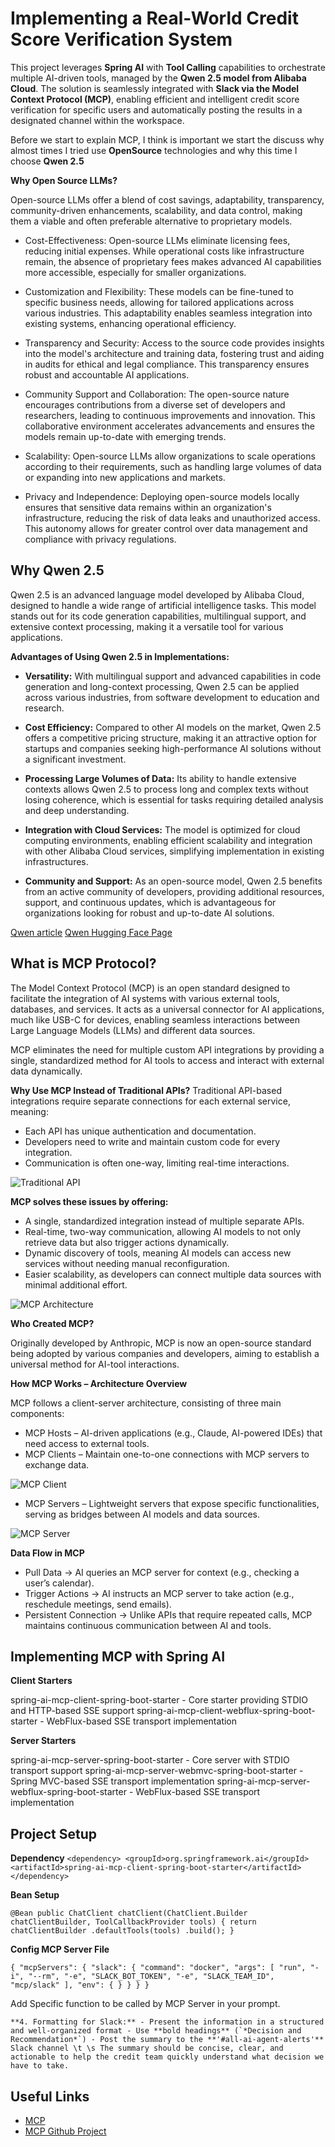 # **Implementing a Real-World Credit Score Verification System**  

This project leverages **Spring AI** with **Tool Calling** capabilities to orchestrate multiple AI-driven tools, managed by the **Qwen 2.5 model from Alibaba Cloud**. The solution is seamlessly integrated with **Slack via the Model Context Protocol (MCP)**, enabling efficient and intelligent credit score verification for specific users and automatically posting the results in a designated channel within the workspace.

Before we start to explain MCP, I think is important we start the discuss why almost times I tried use **OpenSource** technologies and why this time I choose **Qwen 2.5**

**Why Open Source LLMs?**

Open-source LLMs offer a blend of cost savings, adaptability, transparency, community-driven enhancements, scalability, and data control, making them a viable and often preferable alternative to proprietary models.​

- Cost-Effectiveness: Open-source LLMs eliminate licensing fees, reducing initial expenses. While operational costs like infrastructure remain, the absence of proprietary fees makes advanced AI capabilities more accessible, especially for smaller organizations. ​

- Customization and Flexibility: These models can be fine-tuned to specific business needs, allowing for tailored applications across various industries. This adaptability enables seamless integration into existing systems, enhancing operational efficiency. ​

- Transparency and Security: Access to the source code provides insights into the model's architecture and training data, fostering trust and aiding in audits for ethical and legal compliance. This transparency ensures robust and accountable AI applications. ​

- Community Support and Collaboration: The open-source nature encourages contributions from a diverse set of developers and researchers, leading to continuous improvements and innovation. This collaborative environment accelerates advancements and ensures the models remain up-to-date with emerging trends. ​

- Scalability: Open-source LLMs allow organizations to scale operations according to their requirements, such as handling large volumes of data or expanding into new applications and markets. ​

- Privacy and Independence: Deploying open-source models locally ensures that sensitive data remains within an organization's infrastructure, reducing the risk of data leaks and unauthorized access. This autonomy allows for greater control over data management and compliance with privacy regulations. ​

## Why Qwen 2.5

Qwen 2.5 is an advanced language model developed by Alibaba Cloud, designed to handle a wide range of artificial intelligence tasks. This model stands out for its code generation capabilities, multilingual support, and extensive context processing, making it a versatile tool for various applications.

**Advantages of Using Qwen 2.5 in Implementations:**

- **Versatility:** With multilingual support and advanced capabilities in code generation and long-context processing, Qwen 2.5 can be applied across various industries, from software development to education and research.  

- **Cost Efficiency:** Compared to other AI models on the market, Qwen 2.5 offers a competitive pricing structure, making it an attractive option for startups and companies seeking high-performance AI solutions without a significant investment.  

- **Processing Large Volumes of Data:** Its ability to handle extensive contexts allows Qwen 2.5 to process long and complex texts without losing coherence, which is essential for tasks requiring detailed analysis and deep understanding.  

- **Integration with Cloud Services:** The model is optimized for cloud computing environments, enabling efficient scalability and integration with other Alibaba Cloud services, simplifying implementation in existing infrastructures.  

- **Community and Support:** As an open-source model, Qwen 2.5 benefits from an active community of developers, providing additional resources, support, and continuous updates, which is advantageous for organizations looking for robust and up-to-date AI solutions.

[Qwen article](https://arxiv.org/abs/2412.15115)
[Qwen Hugging Face Page](https://huggingface.co/Qwen/Qwen2.5-0.5B-Instruct)

## What is MCP Protocol?

The Model Context Protocol (MCP) is an open standard designed to facilitate the integration of AI systems with various external tools, databases, and services. It acts as a universal connector for AI applications, much like USB-C for devices, enabling seamless interactions between Large Language Models (LLMs) and different data sources.

MCP eliminates the need for multiple custom API integrations by providing a single, standardized method for AI tools to access and interact with external data dynamically.

**Why Use MCP Instead of Traditional APIs?**
Traditional API-based integrations require separate connections for each external service, meaning:

- Each API has unique authentication and documentation.
- Developers need to write and maintain custom code for every integration.
- Communication is often one-way, limiting real-time interactions.

![Traditional API](https://dev-to-uploads.s3.amazonaws.com/uploads/articles/rb0p9hfth5101grr50t5.png)

**MCP solves these issues by offering:**

- A single, standardized integration instead of multiple separate APIs.
- Real-time, two-way communication, allowing AI models to not only retrieve data but also trigger actions dynamically.
- Dynamic discovery of tools, meaning AI models can access new services without needing manual reconfiguration.
- Easier scalability, as developers can connect multiple data sources with minimal additional effort.

![MCP Architecture](https://dev-to-uploads.s3.amazonaws.com/uploads/articles/is81qloqv9s6xo46eekg.png)

**Who Created MCP?**

Originally developed by Anthropic, MCP is now an open-source standard being adopted by various companies and developers, aiming to establish a universal method for AI-tool interactions.

**How MCP Works – Architecture Overview**

MCP follows a client-server architecture, consisting of three main components:

- MCP Hosts – AI-driven applications (e.g., Claude, AI-powered IDEs) that need access to external tools.
- MCP Clients – Maintain one-to-one connections with MCP servers to exchange data.

![MCP Client](https://dev-to-uploads.s3.amazonaws.com/uploads/articles/jbe95zai2m6sg2gpul94.jpg)
  
- MCP Servers – Lightweight servers that expose specific functionalities, serving as bridges between AI models and data sources.

![MCP Server](https://dev-to-uploads.s3.amazonaws.com/uploads/articles/jrflcrby2jba7p45xz9k.png)

**Data Flow in MCP**

- Pull Data → AI queries an MCP server for context (e.g., checking a user’s calendar).
- Trigger Actions → AI instructs an MCP server to take action (e.g., reschedule meetings, send emails).
- Persistent Connection → Unlike APIs that require repeated calls, MCP maintains continuous communication between AI and tools.

## Implementing MCP with Spring AI

**Client Starters**

spring-ai-mcp-client-spring-boot-starter - Core starter providing STDIO and HTTP-based SSE support
spring-ai-mcp-client-webflux-spring-boot-starter - WebFlux-based SSE transport implementation

**Server Starters**

spring-ai-mcp-server-spring-boot-starter - Core server with STDIO transport support
spring-ai-mcp-server-webmvc-spring-boot-starter - Spring MVC-based SSE transport implementation
spring-ai-mcp-server-webflux-spring-boot-starter - WebFlux-based SSE transport implementation

## Project Setup

**Dependency**
``
		<dependency>
			<groupId>org.springframework.ai</groupId>
			<artifactId>spring-ai-mcp-client-spring-boot-starter</artifactId>
		</dependency>
``

**Bean Setup**

``
    @Bean
    public ChatClient chatClient(ChatClient.Builder chatClientBuilder, ToolCallbackProvider tools) {
        return chatClientBuilder
                .defaultTools(tools)
                .build();
    }
``

**Config MCP Server File**

``
{
  "mcpServers": {
    "slack": {
      "command": "docker",
      "args": [
        "run",
        "-i",
        "--rm",
        "-e",
        "SLACK_BOT_TOKEN",
        "-e",
        "SLACK_TEAM_ID",
        "mcp/slack"
      ],
      "env": {
      }
    }
  }
}
``

Add Specific function to be called by MCP Server in your prompt.

``
    **4. Formatting for Slack:**
                           - Present the information in a structured and well-organized format
                           - Use **bold headings** (`*Decision and Recommendation*`)
                           - Post the summary to the **'#all-ai-agent-alerts'** Slack channel \t
                          \s
                        The summary should be concise, clear, and actionable to help the credit team quickly understand what decision we have to take.
``

## Useful Links

- [MCP](https://www.anthropic.com/news/model-context-protocol)
- [MCP Github Project](https://github.com/modelcontextprotocol)

